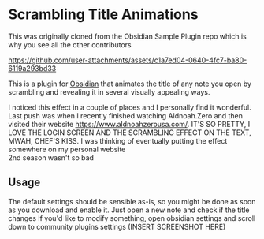 # Scrambling Title Animations
This was originally cloned from the Obsidian Sample Plugin repo which is why you see all the other contributors

https://github.com/user-attachments/assets/c1a7ed04-0640-4fc7-ba80-6119a293bd33

This is a plugin for [Obsidian](https://obsidian.md) that animates the title of any note you open by scrambling and revealing it in several visually appealing ways. 

I noticed this effect in a couple of places and I personally find it wonderful. Last push was when I recently finished watching Aldnoah.Zero and then visited their website https://www.aldnoahzerousa.com/. IT'S SO PRETTY, I LOVE THE LOGIN SCREEN AND THE SCRAMBLING EFFECT ON THE TEXT, MWAH, CHEF'S KISS. I was thinking of eventually putting the effect somewhere on my personal website \
2nd season wasn't so bad

## Usage
The default settings should be sensible as-is, so you might be done as soon as you download and enable it. Just open a new note and check if the title changes
If you'd like to modify something, open obsidian settings and scroll down to community plugins settings
(INSERT SCREENSHOT HERE)
